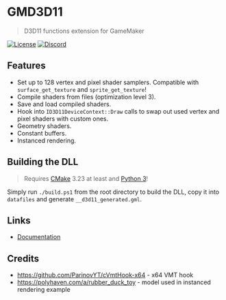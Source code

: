 # GMD3D11

> D3D11 functions extension for GameMaker

[![License](https://img.shields.io/github/license/blueburncz/GMD3D11)](LICENSE)
[![Discord](https://img.shields.io/discord/298884075585011713?label=Discord)](https://discord.gg/ep2BGPm)

## Features

* Set up to 128 vertex and pixel shader samplers. Compatible with `surface_get_texture` and `sprite_get_texture`!
* Compile shaders from files (optimization level 3).
* Save and load compiled shaders.
* Hook into `ID3D11DeviceContext::Draw` calls to swap out used vertex and pixel shaders with custom ones.
* Geometry shaders.
* Constant buffers.
* Instanced rendering.

## Building the DLL

> Requires [CMake](https://cmake.org/) 3.23 at least and [Python 3](https://www.python.org/downloads/)!

Simply run `./build.ps1` from the root directory to build the DLL, copy it into `datafiles` and generate
`__d3d11_generated.gml`.

## Links

* [Documentation](https://blueburn.cz/gmd3d11/docs)

## Credits

* <https://github.com/ParinovYT/cVmtHook-x64> - x64 VMT hook
* <https://polyhaven.com/a/rubber_duck_toy> - model used in instanced rendering example
